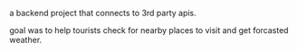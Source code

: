 a backend project that connects to 3rd party apis.

goal was to help tourists check for nearby places to visit and get forcasted weather.
